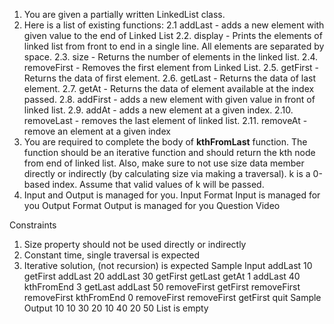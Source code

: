 1. You are given a partially written LinkedList class.
2. Here is a list of existing functions:
   2.1 addLast - adds a new element with given value to the end of Linked List
   2.2. display - Prints the elements of linked list from front to end in a single line.
   All elements are separated by space.
   2.3. size - Returns the number of elements in the linked list.
   2.4. removeFirst - Removes the first element from Linked List.
   2.5. getFirst - Returns the data of first element.
   2.6. getLast - Returns the data of last element.
   2.7. getAt - Returns the data of element available at the index passed.
   2.8. addFirst - adds a new element with given value in front of linked list.
   2.9. addAt - adds a new element at a given index.
   2.10. removeLast - removes the last element of linked list.
   2.11. removeAt - remove an element at a given index
3. You are required to complete the body of ****kthFromLast**** function. The function should be an iterative function and should return the kth node from end of linked list. Also, make sure to not use size data member directly or indirectly (by calculating size via making a traversal). k is a 0-based index. Assume that valid values of k will be passed.
4. Input and Output is managed for you.
   Input Format
   Input is managed for you
   Output Format
   Output is managed for you
   Question Video

Constraints

1. Size property should not be used directly or indirectly
2. Constant time, single traversal is expected
3. Iterative solution, (not recursion) is expected
   Sample Input
   addLast 10
   getFirst
   addLast 20
   addLast 30
   getFirst
   getLast
   getAt 1
   addLast 40
   kthFromEnd 3
   getLast
   addLast 50
   removeFirst
   getFirst
   removeFirst
   removeFirst
   kthFromEnd 0
   removeFirst
   removeFirst
   getFirst
   quit
   Sample Output
   10
   10
   30
   20
   10
   40
   20
   50
   List is empty
